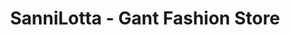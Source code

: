 ---
title: "SanniLotta - Gant Fashion Store"
url: /rostock/sannilotta-gant-fashion-store/
shop: Kleidung
---